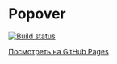 # Popover


[![Build status](https://ci.appveyor.com/api/projects/status/rw1oliad7kyvyphl?svg=true)](https://ci.appveyor.com/project/JobGoog/js-popover)

[Посмотреть на GitHub Pages](https://jobgoog.github.io/trello-type-beat/)
